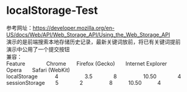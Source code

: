 # localStorage-Test
参考网址：https://developer.mozilla.org/en-US/docs/Web/API/Web_Storage_API/Using_the_Web_Storage_API<br />
演示的是前端搜索本地存储历史记录，最新关键词放前，将已有关键词提前<br />
演示中公用了一个提交按钮<br />
兼容：<br />
Feature&emsp;&emsp;&emsp;&emsp;Chrome&emsp;&emsp;Firefox (Gecko)&emsp;&emsp;Internet Explorer&emsp;&emsp;Opera&emsp;&emsp;Safari (WebKit)<br />
localStorage&emsp;&emsp;&emsp; 4&emsp;&emsp;&emsp;&emsp;&emsp;3.5&emsp;&emsp;&emsp;&emsp;8&emsp;&emsp;&emsp;&emsp;&emsp;10.50&emsp;&emsp;&emsp;&emsp;4<br />
sessionStorage&emsp;&emsp;5&emsp;&emsp;&emsp;&emsp;2&emsp;&emsp;&emsp;&emsp;&emsp;8&emsp;&emsp;&emsp;10.50&emsp;&emsp;&emsp;4<br />
